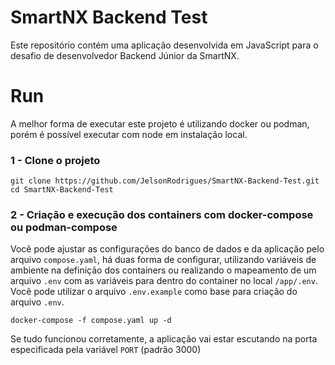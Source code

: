 # SmartNX Backend Test
Este repositório contém uma aplicação desenvolvida em JavaScript para o desafio de desenvolvedor Backend Júnior da SmartNX.

# Run
A melhor forma de executar este projeto é utilizando docker ou podman, porém é possível executar com node em instalação local.

### 1 - Clone o projeto
```shell
git clone https://github.com/JelsonRodrigues/SmartNX-Backend-Test.git
cd SmartNX-Backend-Test
```

### 2 - Criação e execução dos containers com docker-compose ou podman-compose

Você pode ajustar as configurações do banco de dados e da aplicação pelo arquivo `compose.yaml`, há duas forma de configurar, utilizando variáveis de ambiente na definição dos containers ou realizando o mapeamento de um arquivo `.env` com as variáveis para dentro do container no local `/app/.env`. 
Você pode utilizar o arquivo `.env.example` como base para criação do arquivo `.env`.

```
docker-compose -f compose.yaml up -d
```

Se tudo funcionou corretamente, a aplicação vai estar escutando na porta especificada pela variável `PORT` (padrão 3000)
